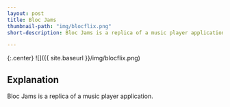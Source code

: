 ```yaml
---
layout: post
title: Bloc Jams
thumbnail-path: "img/blocflix.png"
short-description: Bloc Jams is a replica of a music player application.

---
```


{:.center}
![]({{ site.baseurl }}/img/blocflix.png)

## Explanation

Bloc Jams is a replica of a music player application.
